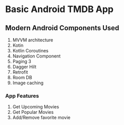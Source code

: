 Basic Android TMDB App
===========================================
<h2>Modern Android Components Used</h2>

1. MVVM architecture 
1. Kotin 
1. Kotlin Coroutines 
1. Navigation Component 
1. Paging 3 
1. Dagger Hilt  
1. Retrofit 
1. Room DB 
1. Image caching 

<h3>App Features</h3>

1. Get Upcoming Movies
1. Get Popular Movies
1. Add/Remove favorite movie
